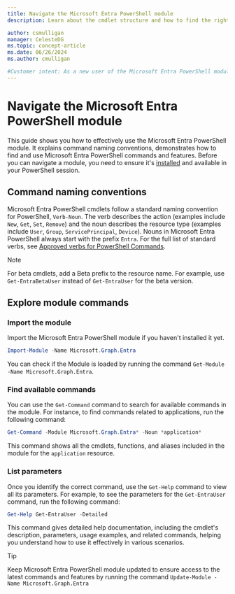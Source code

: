 ```yaml
---
title: Navigate the Microsoft Entra PowerShell module
description: Learn about the cmdlet structure and how to find the right commands in Microsoft Entra PowerShell.

author: csmulligan
manager: CelesteDG
ms.topic: concept-article
ms.date: 06/26/2024
ms.author: cmulligan

#Customer intent: As a new user of the Microsoft Entra PowerShell module, I want to easily find the command I need for a specific task, so that I can manage Microsoft Entra ID resources effectively.
---
```

# Navigate the Microsoft Entra PowerShell module

This guide shows you how to effectively use the Microsoft Entra PowerShell module. It explains command naming conventions, demonstrates how to find and use Microsoft Entra PowerShell commands and features. Before you can navigate a module, you need to ensure it's [installed][installation] and available in your PowerShell session.

## Command naming conventions

Microsoft Entra PowerShell cmdlets follow a standard naming convention for PowerShell, `Verb-Noun`. The verb describes the action (examples include `New`, `Get`, `Set`, `Remove`) and the noun describes the resource type (examples include `User`, `Group`, `ServicePrincipal`, `Device`). Nouns in Microsoft Entra PowerShell always start with the prefix `Entra`. For the full list of standard verbs, see [Approved verbs for PowerShell Commands][approved-verbs].

> [!NOTE]
> For beta cmdlets, add a Beta prefix to the resource name. For example, use `Get-EntraBetaUser` instead of `Get-EntraUser` for the beta version.

## Explore module commands

### Import the module

Import the Microsoft Entra PowerShell module if you haven't installed it yet.

```powershell
Import-Module -Name Microsoft.Graph.Entra
```

You can check if the Module is loaded by running the command `Get-Module -Name Microsoft.Graph.Entra`.

### Find available commands

You can use the `Get-Command` command to search for available commands in the module. For instance, to find commands related to applications, run the following command:

```powershell
Get-Command -Module Microsoft.Graph.Entra* -Noun *application*
```

This command shows all the cmdlets, functions, and aliases included in the module for the `application` resource.

### List parameters

Once you identify the correct command, use the `Get-Help` command to view all its parameters. For example, to see the parameters for the `Get-EntraUser` command, run the following command:

```powershell
Get-Help Get-EntraUser -Detailed
```

This command gives detailed help documentation, including the cmdlet's description, parameters, usage examples, and related commands, helping you understand how to use it effectively in various scenarios.

> [!TIP]
> Keep Microsoft Entra PowerShell module updated to ensure access to the latest commands and features by running the command `Update-Module -Name Microsoft.Graph.Entra`


[approved-verbs]: /powershell/scripting/developer/cmdlet/approved-verbs-for-windows-powershell-commands
[installation]: installation.md